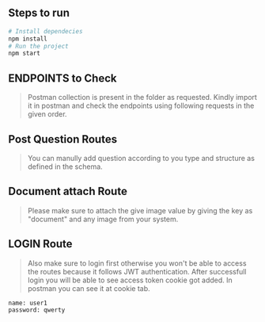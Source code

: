 ## Steps to run
```bash
# Install dependecies 
npm install
# Run the project
npm start
```
## ENDPOINTS to Check
>Postman collection is present in the folder as requested. Kindly import it in postman and check the endpoints using following requests in the given order.

## Post Question Routes
>You can manully add question according to you type and structure as defined in the schema.

## Document attach Route
>Please make sure to attach the give image value by giving the key as "document" and any image from your system.

## LOGIN Route
>Also make sure to login first otherwise you won't be able to access the routes because it follows JWT authentication. After successfull login you will be able to see access token cookie got added. In postman you can see it at cookie tab.
```bash
name: user1
password: qwerty
```